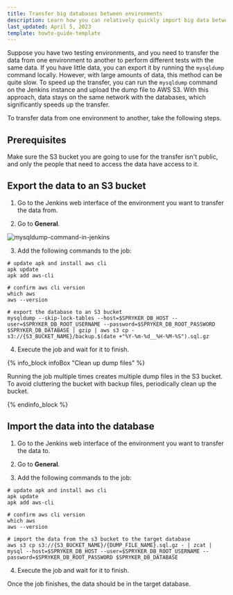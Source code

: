 ```yaml
---
title: Transfer big databases between environments
description: Learn how you can relatively quickly import big data between your environments
last_updated: April 5, 2023
template: howto-guide-template
---
```


Suppose you have two testing environments, and you need to transfer the data from one environment to another to perform different tests with the same data. If you have little data, you can export it by running the `mysqldump` command locally. However, with large amounts of data, this method can be quite slow. To speed up the transfer, you can run the `mysqldump` command on the Jenkins instance and upload the dump file to AWS S3. With this approach, data stays on the same network with the databases, which significantly speeds up the transfer.

To transfer data from one environment to another, take the following steps.

## Prerequisites

Make sure the S3 bucket you are going to use for the transfer isn't public, and only the people that need to access the data have access to it.

## Export the data to an S3 bucket

1. Go to the Jenkins web interface of the environment you want to transfer the data from.

2. Go to **General**.

![mysqldump-command-in-jenkins](https://spryker.s3.eu-central-1.amazonaws.com/docs/scos/dev/tutorials-and-howtos/howtos/howto-import-big-databases-between-environments/mysqldump-command-in-jenkins.png)

3. Add the following commands to the job:

```shell
# update apk and install aws cli
apk update
apk add aws-cli

# confirm aws cli version
which aws
aws --version

# export the database to an S3 bucket
mysqldump --skip-lock-tables --host=$SPRYKER_DB_HOST --user=$SPRYKER_DB_ROOT_USERNAME --password=$SPRYKER_DB_ROOT_PASSWORD $SPRYKER_DB_DATABASE | gzip | aws s3 cp - s3://{S3_BUCKET_NAME}/backup.$(date +"%Y-%m-%d__%H-%M-%S").sql.gz
```

4. Execute the job and wait for it to finish.

{% info_block infoBox "Clean up dump files" %}

Running the job multiple times creates multiple dump files in the S3 bucket. To avoid cluttering the bucket with backup files, periodically clean up the bucket.

{% endinfo_block %}


## Import the data into the database

1. Go to the Jenkins web interface of the environment you want to transfer the data to.

2. Go to **General**.

3. Add the following commands to the job:

```shell
# update apk and install aws cli
apk update
apk add aws-cli

# confirm aws cli version
which aws
aws --version

# import the data from the s3 bucket to the target database
aws s3 cp s3://{S3_BUCKET_NAME}/{DUMP_FILE_NAME}.sql.gz - | zcat | mysql --host=$SPRYKER_DB_HOST --user=$SPRYKER_DB_ROOT_USERNAME --password=$SPRYKER_DB_ROOT_PASSWORD $SPRYKER_DB_DATABASE
```

4. Execute the job and wait for it to finish.


Once the job finishes, the data should be in the target database.
